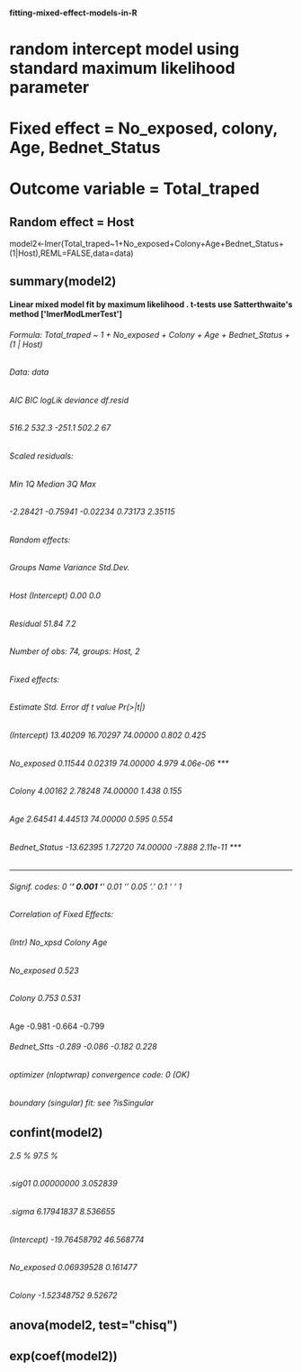 #### fitting-mixed-effect-models-in-R



# random intercept model using standard maximum likelihood parameter
# Fixed effect = No_exposed, colony, Age, Bednet_Status
# Outcome variable = Total_traped
## Random effect = Host
model2<-lmer(Total_traped~1+No_exposed+Colony+Age+Bednet_Status+(1|Host),REML=FALSE,data=data)


## summary(model2)
#### Linear mixed model fit by maximum likelihood . t-tests use Satterthwaite's method ['lmerModLmerTest']
###### Formula: Total_traped ~ 1 + No_exposed + Colony + Age + Bednet_Status + (1 | Host)
###### Data: data
###### AIC BIC logLik deviance df.resid
###### 516.2 532.3 -251.1 502.2 67
###### Scaled residuals:
###### Min 1Q Median 3Q Max
###### -2.28421 -0.75941 -0.02234 0.73173 2.35115
###### Random effects:
###### Groups Name Variance Std.Dev.
###### Host (Intercept) 0.00 0.0
###### Residual 51.84 7.2
###### Number of obs: 74, groups: Host, 2
###### Fixed effects:
###### Estimate Std. Error df t value Pr(>|t|)
###### (Intercept) 13.40209 16.70297 74.00000 0.802 0.425
###### No_exposed 0.11544 0.02319 74.00000 4.979 4.06e-06 ***
###### Colony 4.00162 2.78248 74.00000 1.438 0.155
###### Age 2.64541 4.44513 74.00000 0.595 0.554
###### Bednet_Status -13.62395 1.72720 74.00000 -7.888 2.11e-11 ***
---
###### Signif. codes: 0 ‘***’ 0.001 ‘**’ 0.01 ‘*’ 0.05 ‘.’ 0.1 ‘ ’ 1
###### Correlation of Fixed Effects:
###### (Intr) No_xpsd Colony Age
###### No_exposed 0.523
###### Colony 0.753 0.531
Age -0.981 -0.664 -0.799
###### Bednet_Stts -0.289 -0.086 -0.182 0.228
###### optimizer (nloptwrap) convergence code: 0 (OK)
###### boundary (singular) fit: see ?isSingular

## confint(model2)
###### 2.5 % 97.5 %
###### .sig01 0.00000000 3.052839
###### .sigma 6.17941837 8.536655
###### (Intercept) -19.76458792 46.568774
###### No_exposed 0.06939528 0.161477
###### Colony -1.52348752 9.52672

## anova(model2, test="chisq")

## exp(coef(model2))

